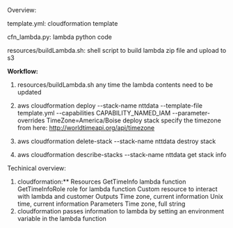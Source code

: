 Overview:

template.yml: cloudformation template

cfn_lambda.py: lambda python code

resources/buildLambda.sh: shell script to build lambda zip file and upload to s3


**Workflow:**

1. resources/buildLambda.sh
    any time the lambda contents need to be updated
    
2. aws cloudformation deploy --stack-name nttdata --template-file template.yml --capabilities CAPABILITY_NAMED_IAM --parameter- overrides TimeZone=America/Boise
    deploy stack
    specify the timezone from here: http://worldtimeapi.org/api/timezone
    
3. aws cloudformation delete-stack --stack-name nttdata
    destroy stack
    
4. aws cloudformation describe-stacks --stack-name nttdata
    get stack info
    
    
Techinical overview:

1. cloudformation:**
    Resources
      GetTimeInfo lambda function
      GetTimeInfoRole role for lambda function
      Custom resource to interact with lambda and customer
  Outputs
    Time zone, current information
    Unix time, current information
  Parameters
    Time zone, full string
2. cloudformation passes information to lambda by setting an environment variable in the lambda function
